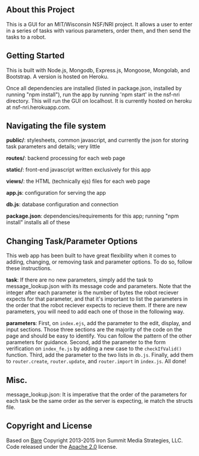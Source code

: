 ## About this Project

This is a GUI for an MIT/Wisconsin NSF/NRI project. It allows a user to enter in a series of tasks with various parameters, order them, and then send the tasks to a robot.

## Getting Started

This is built with Node.js, Mongodb, Express.js, Mongoose, Mongolab, and Bootstrap. A version is hosted on Heroku.  

Once all dependencies are installed (listed in package.json, installed by running "npm install"), run the app by running 'npm start' in the nsf-nri directory. This will run the GUI on localhost. It is currently hosted on heroku at nsf-nri.herokuapp.com. 

## Navigating the file system
**public/**: stylesheets, common javascript, and currently the json for storing task parameters and details; very little 

**routes/**: backend processing for each web page

**static/**: front-end javascript written exclusively for this app 

**views/**: the HTML (technically ejs) files for each web page

**app.js**: configuration for serving the app

**db.js**: database configuration and connection

**package.json**: dependencies/requirements for this app; running "npm install" installs all of these


## Changing Task/Parameter Options

This web app has been built to have great flexibility when it comes to adding, changing, or removing task and parameter options. To do so, follow these instructions.

**task**: If there are no new parameters, simply add the task to message_lookup.json with its message code and parameters. Note that the integer after each parameter is the number of bytes the robot reciever expects for that parameter, and that it's important to list the parameters in the order that the robot reciever expects to recieve them. If there are new parameters, you will need to add each one of those in the following way.

**parameters**: First, on `index.ejs`, add the parameter to the edit, display, and input sections. Those three sections are the majority of the code on the page and should be easy to identify. You can follow the pattern of the other parameters for guidance. Second, add the parameter to the form verification on `index_fe.js` by adding a new case to the `checkIfValid()` function. Third, add the parameter to the two lists in `db.js`. Finally, add them to `router.create`, `router.update`, and `router.import` in `index.js`. All done! 

## Misc.
message_lookup.json: It is imperative that the order of the parameters for each task be the same order as the server is expecting, ie match the structs file. 

## Copyright and License
Based on [Bare](http://startbootstrap.com/template-overviews/bare/)
Copyright 2013-2015 Iron Summit Media Strategies, LLC. Code released under the [Apache 2.0](https://github.com/IronSummitMedia/startbootstrap-bare/blob/gh-pages/LICENSE) license.
